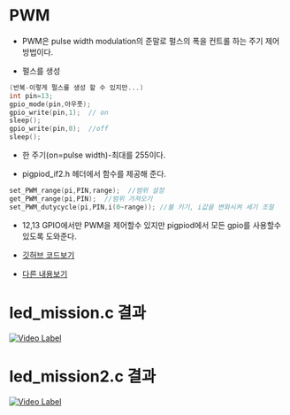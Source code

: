 # PWM



* PWM은 pulse width modulation의 준말로 펄스의 폭을 컨트롤 하는 주기 제어 방법이다.

* 펄스를 생성

```c
(반복-이렇게 펄스를 생성 할 수 있지만...)
int pin=13;
gpio_mode(pin,아우풋);
gpio_write(pin,1);  // on
sleep();
gpio_write(pin,0);  //off
sleep();
```

* 한 주기(on=pulse width)-최대를 255이다.

* pigpiod_if2.h 헤더에서 함수를 제공해 준다.

```c
set_PWM_range(pi,PIN,range);  //범위 설정
get_PWM_range(pi,PIN);  //범위 가져오기
set_PWM_dutycycle(pi,PIN,i(0~range)); //불 키기, i값을 변화시켜 세기 조절

```
* 12,13 GPIO에서만 PWM을 제어할수 있지만 pigpiod에서 모든 gpio를 사용할수있도록 도와준다.

* [깃허브 코드보기](https://github.com/rim0621)

* [다른 내용보기](https://rim0621.tistory.com)

# led_mission.c 결과

[![Video Label](http://img.youtube.com/vi/N66TGzjkBcg/0.jpg)](https://youtu.be/N66TGzjkBcg)


# led_mission2.c 결과

[![Video Label](http://img.youtube.com/vi/anm_jxl03MM/0.jpg)](https://youtu.be/anm_jxl03MM)
